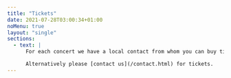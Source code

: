 ```yaml
---
title: "Tickets"
date: 2021-07-28T03:00:34+01:00
noMenu: true
layout: "single"
sections:
  - text: |
      For each concert we have a local contact from whom you can buy tickets; this information can be found on the posters and handbills.

      Alternatively please [contact us](/contact.html) for tickets.
---
```


